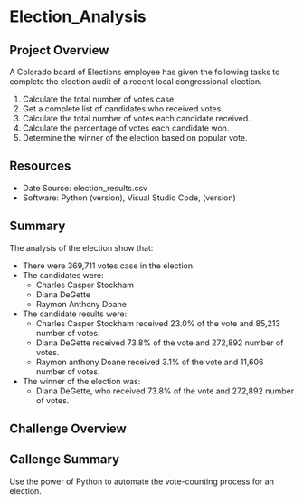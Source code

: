 # Election_Analysis

## Project Overview
A Colorado board of Elections employee has given the following tasks to complete the election audit of a recent local congressional election.

1. Calculate the total number of votes case.
2. Get a complete list of candidates who received votes.
3. Calculate the total number of votes each candidate received.
4. Calculate the percentage of votes each candidate won.
5. Determine the winner of the election based on popular vote.

## Resources
- Date Source: election_results.csv
- Software: Python (version), Visual Studio Code, (version)

## Summary
The analysis of the election show that: 
- There were 369,711 votes case in the election.
- The candidates were:
    - Charles Casper Stockham
    - Diana DeGette
    - Raymon Anthony Doane
- The candidate results were:
    -  Charles Casper Stockham received 23.0% of the vote and 85,213 number of votes.
    -  Diana DeGette received 73.8% of the vote and 272,892 number of votes.
    -  Raymon anthony Doane received 3.1% of the vote and 11,606 number of votes.
- The winner of the election was:
    -  Diana DeGette, who received 73.8% of the vote and 272,892 number of votes.   
## Challenge Overview

## Callenge Summary


Use the power of Python to automate the vote-counting process for an election.
